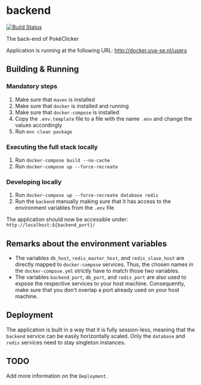 # backend

[![Build Status](http://jenkins.uva-se.nl/buildStatus/icon?job=Backend)](http://jenkins.uva-se.nl/job/Backend/)

The back-end of PokéClicker

Application is running at the following URL: http://docker.uva-se.nl/users


## Building & Running

### Mandatory steps
1) Make sure that `maven` is installed
2) Make sure that `docker` is installed and running
3) Make sure that `docker-compose` is installed
4) Copy the `.env.template` file to a file with the name `.env`
and change the values accordingly
5) Run `mvn clean package`

### Executing the full stack locally
1) Run `docker-compose build --no-cache`
2) Run `docker-compose up --force-recreate`

### Developing locally
1) Run `docker-compose up --force-recreate database redis`
2) Run the `backend` manually making sure that it has access to
the environment variables from the `.env` file

The application should now be accessible under: `http://localhost:${backend_port}/`


## Remarks about the environment variables

- The variables `db_host`, `redis_master_host`, and `redis_slave_host` are directly mapped to `docker-compose`
services. Thus, the chosen names in the `docker-compose.yml` strictly have to match those two variables.
- The variables `backend_port`, `db_port`, and `redis_port` are also used 
to expose the respective services to your host machine.
Consequently, make sure that you don't overlap a port already used on your host machine.


## Deployment

The application is built in a way that it is fully session-less, meaning that the `backend`
service can be easily horizontally scaled. Only the `database` and `redis` services need to stay
singleton instances.


## TODO

Add more information on the `Deployment`.

